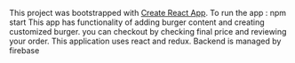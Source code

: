 This project was bootstrapped with [Create React App](https://github.com/facebookincubator/create-react-app).
To run the app : npm start
This app has functionality of adding burger content and creating customized burger.
you can checkout by checking final price and reviewing your order.
This application uses react and redux.
Backend is managed by firebase
